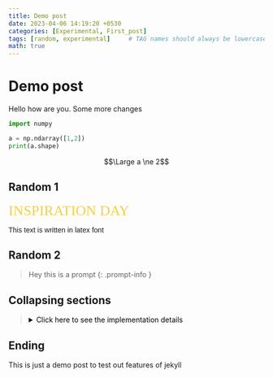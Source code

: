 ```yaml
---
title: Demo post 
date: 2023-04-06 14:19:20 +0530
categories: [Experimental, First_post]
tags: [random, experimental]     # TAG names should always be lowercase
math: true
---
```


# Demo post

Hello how are you. Some more changes

```python
import numpy

a = np.ndarray([1,2])
print(a.shape)
```

$$\Large a \ne 2$$

## Random 1

<span style="color: #f2cf4a; font-family: Babas; font-size: 2em;">INSPIRATION DAY</span>

<p style= "font-family: 'Arial';">This text is written in latex font</p>

## Random 2

> Hey this is a prompt
{: .prompt-info }

## Collapsing sections

<blockquote>
    <details>
        <summary style="color: black;">Click here to see the implementation details</summary>
        {% comment %}
        You can use font-size or div for box feeling. What that causes issues for responsive website!
        Also don't use heading in hidden blocks, TOC fails to see them
        {% endcomment %}

        <ol style="color: black;">
            <b> To Do list </b>
            <ol>
                <li> Hello </li>
                <li> How are you </li>
            </ol>
            <b> Some code </b>
            {% highlight python %}
            import numpy as np
            import pandas as pd

            data = pd.read_csv("filename")
            {% endhighlight %} 
        </ol>
    </details>
</blockquote>

## Ending

This is just a demo post to test out features of jekyll
